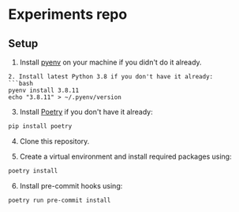 # Experiments repo

## Setup


1. Install [pyenv](https://github.com/pyenv/pyenv) on your machine if you didn't do it already.
```
2. Install latest Python 3.8 if you don't have it already:
```bash
pyenv install 3.8.11
echo "3.8.11" > ~/.pyenv/version
```
3. Install [Poetry](https://python-poetry.org) if you don't have it already:
```bash
pip install poetry
```
4. Clone this repository.

5. Create a virtual environment and install required packages using:
```bash
poetry install
```
6. Install pre-commit hooks using:
```bash
poetry run pre-commit install
```